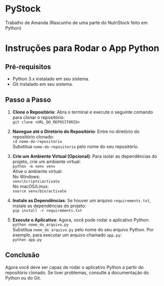 # PyStock
Trabalho de Amanda (Rascunho de uma parte do NutriStock feito em Python)


# Instruções para Rodar o App Python

## Pré-requisitos
- Python 3.x instalado em seu sistema.
- Git instalado em seu sistema.

## Passo a Passo
1. **Clone o Repositório**: Abra o terminal e execute o seguinte comando para clonar o repositório:  
   `git clone <URL_DO_REPOSITORIO>`
   
2. **Navegue até o Diretório do Repositório**: Entre no diretório do repositório clonado:  
   `cd nome-do-repositorio`  
   Substitua `nome-do-repositorio` pelo nome do seu repositório.

3. **Crie um Ambiente Virtual (Opcional)**: Para isolar as dependências do projeto, crie um ambiente virtual:  
   `python -m venv venv`  
   Ative o ambiente virtual:  
   No Windows:  
   `venv\Scripts\activate`  
   No macOS/Linux:  
   `source venv/bin/activate`

4. **Instale as Dependências**: Se houver um arquivo `requirements.txt`, instale as dependências do projeto:  
   `pip install -r requirements.txt`

5. **Execute o Aplicativo**: Agora, você pode rodar o aplicativo Python:  
   `python nome_do_arquivo.py`  
   Substitua `nome_do_arquivo.py` pelo nome do seu arquivo Python. Por exemplo, para executar um arquivo chamado `app.py`:  
   `python app.py`

## Conclusão
Agora você deve ser capaz de rodar o aplicativo Python a partir do repositório clonado. Se tiver problemas, consulte a documentação do Python ou do Git.
